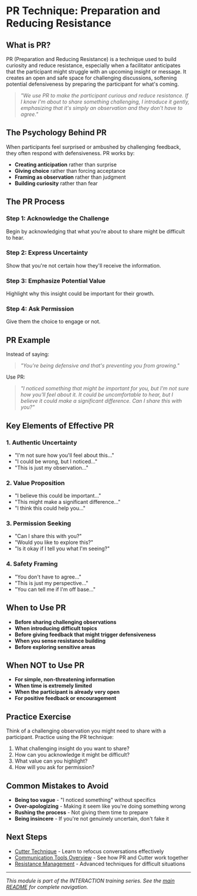 # PR Technique: Preparation and Reducing Resistance

## What is PR?

PR (Preparation and Reducing Resistance) is a technique used to build curiosity and reduce resistance, especially when a facilitator anticipates that the participant might struggle with an upcoming insight or message. It creates an open and safe space for challenging discussions, softening potential defensiveness by preparing the participant for what's coming.

> *"We use PR to make the participant curious and reduce resistance. If I know I'm about to share something challenging, I introduce it gently, emphasizing that it's simply an observation and they don't have to agree."*

## The Psychology Behind PR

When participants feel surprised or ambushed by challenging feedback, they often respond with defensiveness. PR works by:
- **Creating anticipation** rather than surprise
- **Giving choice** rather than forcing acceptance
- **Framing as observation** rather than judgment
- **Building curiosity** rather than fear

## The PR Process

### Step 1: Acknowledge the Challenge
Begin by acknowledging that what you're about to share might be difficult to hear.

### Step 2: Express Uncertainty
Show that you're not certain how they'll receive the information.

### Step 3: Emphasize Potential Value
Highlight why this insight could be important for their growth.

### Step 4: Ask Permission
Give them the choice to engage or not.

## PR Example

Instead of saying:
> *"You're being defensive and that's preventing you from growing."*

Use PR:
> *"I noticed something that might be important for you, but I'm not sure how you'll feel about it. It could be uncomfortable to hear, but I believe it could make a significant difference. Can I share this with you?"*

## Key Elements of Effective PR

### 1. Authentic Uncertainty
- "I'm not sure how you'll feel about this..."
- "I could be wrong, but I noticed..."
- "This is just my observation..."

### 2. Value Proposition
- "I believe this could be important..."
- "This might make a significant difference..."
- "I think this could help you..."

### 3. Permission Seeking
- "Can I share this with you?"
- "Would you like to explore this?"
- "Is it okay if I tell you what I'm seeing?"

### 4. Safety Framing
- "You don't have to agree..."
- "This is just my perspective..."
- "You can tell me if I'm off base..."

## When to Use PR

- **Before sharing challenging observations**
- **When introducing difficult topics**
- **Before giving feedback that might trigger defensiveness**
- **When you sense resistance building**
- **Before exploring sensitive areas**

## When NOT to Use PR

- **For simple, non-threatening information**
- **When time is extremely limited**
- **When the participant is already very open**
- **For positive feedback or encouragement**

## Practice Exercise

Think of a challenging observation you might need to share with a participant. Practice using the PR technique:

1. What challenging insight do you want to share?
2. How can you acknowledge it might be difficult?
3. What value can you highlight?
4. How will you ask for permission?

## Common Mistakes to Avoid

- **Being too vague** - "I noticed something" without specifics
- **Over-apologizing** - Making it seem like you're doing something wrong
- **Rushing the process** - Not giving them time to prepare
- **Being insincere** - If you're not genuinely uncertain, don't fake it

## Next Steps

- [Cutter Technique](Cutter_Technique.md) - Learn to refocus conversations effectively
- [Communication Tools Overview](Communication_Tools_Overview.md) - See how PR and Cutter work together
- [Resistance Management](../06_Advanced_Topics/Resistance_Management.md) - Advanced techniques for difficult situations

---

*This module is part of the INTERACTION training series. See the [main README](../README.md) for complete navigation.*
